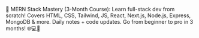 🚀 MERN Stack Mastery (3-Month Course): Learn full-stack dev from scratch! Covers HTML, CSS, Tailwind, JS, React, Next.js, Node.js, Express, MongoDB & more. Daily notes + code updates. Go from beginner to pro in 3 months! 🌐💻📘
